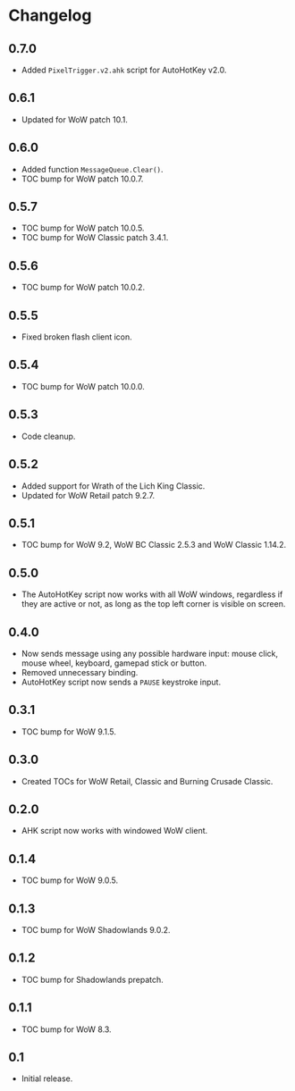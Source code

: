 Changelog
=========

0.7.0
-----
* Added `PixelTrigger.v2.ahk` script for AutoHotKey v2.0.

0.6.1
-----
* Updated for WoW patch 10.1.

0.6.0
-----
* Added function `MessageQueue.Clear()`.
* TOC bump for WoW patch 10.0.7.

0.5.7
-----
* TOC bump for WoW patch 10.0.5.
* TOC bump for WoW Classic patch 3.4.1.

0.5.6
-----
* TOC bump for WoW patch 10.0.2.

0.5.5
-----
* Fixed broken flash client icon.

0.5.4
-----
* TOC bump for WoW patch 10.0.0.

0.5.3
-----
* Code cleanup.

0.5.2
-----
* Added support for Wrath of the Lich King Classic.
* Updated for WoW Retail patch 9.2.7.

0.5.1
-----
* TOC bump for WoW 9.2, WoW BC Classic 2.5.3 and WoW Classic 1.14.2.

0.5.0
-----
* The AutoHotKey script now works with all WoW windows, regardless if they are active or not, as long as the top left corner is visible on screen.

0.4.0
-----
* Now sends message using any possible hardware input: mouse click, mouse wheel, keyboard, gamepad stick or button.
* Removed unnecessary binding.
* AutoHotKey script now sends a `PAUSE` keystroke input.

0.3.1
-----
* TOC bump for WoW 9.1.5.

0.3.0
-----
* Created TOCs for WoW Retail, Classic and Burning Crusade Classic.

0.2.0
-----
* AHK script now works with windowed WoW client.

0.1.4
-----
* TOC bump for WoW 9.0.5.

0.1.3
-----
* TOC bump for WoW Shadowlands 9.0.2.

0.1.2
-----
* TOC bump for Shadowlands prepatch.

0.1.1
-----
* TOC bump for WoW 8.3.

0.1
---
* Initial release.